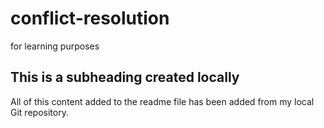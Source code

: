 # conflict-resolution
for learning purposes

## This is a subheading created locally

  All of this content added to the readme file has been added from my local Git repository.